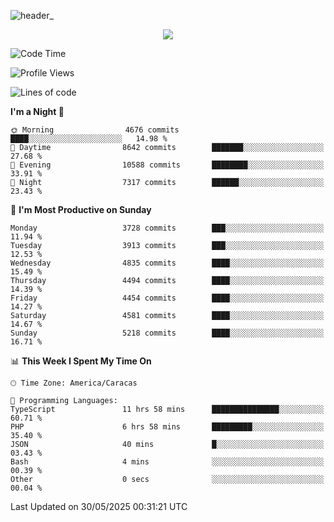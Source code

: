 ![header_](https://github.com/user-attachments/assets/4010d822-ccdc-4198-b608-18c773338d18)


<p align="center">
  <a href="http://www.github.com/thevacs">
    <img src="https://github-readme-streak-stats.herokuapp.com/?user=thevacs&stroke=ffffff&background=1c1917&ring=0891b2&fire=0891b2&currStreakNum=ffffff&currStreakLabel=0891b2&sideNums=ffffff&sideLabels=ffffff&dates=ffffff&hide_border=true" />
  </a>
</p>

<!--START_SECTION:waka-->
![Code Time](http://img.shields.io/badge/Code%20Time-3%2C421%20hrs%2046%20mins-blue)

![Profile Views](http://img.shields.io/badge/Profile%20Views-0-blue)

![Lines of code](https://img.shields.io/badge/From%20Hello%20World%20I%27ve%20Written-4.4%20million%20lines%20of%20code-blue)

**I'm a Night 🦉** 

```text
🌞 Morning                4676 commits        ████░░░░░░░░░░░░░░░░░░░░░   14.98 % 
🌆 Daytime                8642 commits        ███████░░░░░░░░░░░░░░░░░░   27.68 % 
🌃 Evening                10588 commits       ████████░░░░░░░░░░░░░░░░░   33.91 % 
🌙 Night                  7317 commits        ██████░░░░░░░░░░░░░░░░░░░   23.43 % 
```
📅 **I'm Most Productive on Sunday** 

```text
Monday                   3728 commits        ███░░░░░░░░░░░░░░░░░░░░░░   11.94 % 
Tuesday                  3913 commits        ███░░░░░░░░░░░░░░░░░░░░░░   12.53 % 
Wednesday                4835 commits        ████░░░░░░░░░░░░░░░░░░░░░   15.49 % 
Thursday                 4494 commits        ████░░░░░░░░░░░░░░░░░░░░░   14.39 % 
Friday                   4454 commits        ████░░░░░░░░░░░░░░░░░░░░░   14.27 % 
Saturday                 4581 commits        ████░░░░░░░░░░░░░░░░░░░░░   14.67 % 
Sunday                   5218 commits        ████░░░░░░░░░░░░░░░░░░░░░   16.71 % 
```


📊 **This Week I Spent My Time On** 

```text
🕑︎ Time Zone: America/Caracas

💬 Programming Languages: 
TypeScript               11 hrs 58 mins      ███████████████░░░░░░░░░░   60.71 % 
PHP                      6 hrs 58 mins       █████████░░░░░░░░░░░░░░░░   35.40 % 
JSON                     40 mins             █░░░░░░░░░░░░░░░░░░░░░░░░   03.43 % 
Bash                     4 mins              ░░░░░░░░░░░░░░░░░░░░░░░░░   00.39 % 
Other                    0 secs              ░░░░░░░░░░░░░░░░░░░░░░░░░   00.04 % 
```


 Last Updated on 30/05/2025 00:31:21 UTC
<!--END_SECTION:waka-->
